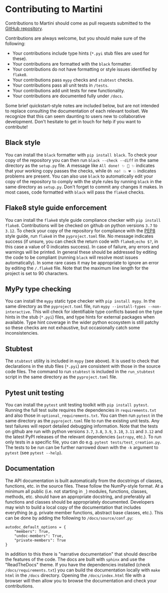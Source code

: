 Contributing to Martini
=======================

Contributions to Martini should come as pull requests submitted to the [GitHub repository](https://github.com/kyleaoman/martini).

Contributions are always welcome, but you should make sure of the following:

+ Your contributions include type hints (`*.pyi` stub files are used for these).
+ Your contributions are formatted with the `black` formatter.
+ Your contributions do not have formatting or style issues identified by `flake8`.
+ Your contributions pass `mypy` checks and `stubtest` checks.
+ Your contributions pass all unit tests in `/tests`.
+ Your contributions add unit tests for new functionality.
+ Your contributions are documented fully under `/docs`.

Some brief quickstart-style notes are included below, but are not intended to replace consulting the documentation of each relevant toolset. We recognize that this can seem daunting to users new to collaborative development. Don't hesitate to get in touch for help if you want to contribute!

Black style
-----------

You can install the `black` formatter with `pip install black`. To check your copy of the repository you can then run `black --check --diff` in the same directory as the `setup.py` file. A message like `All done! ✨ 🍰 ✨` indicates that your working copy passes the checks, while `Oh no! 💥 💔 💥` indicates problems are present. You can also use `black` to automatically edit your copy of the repository to comply with the style rules by running `black` in the same directory as `setup.py`. Don't forget to commit any changes it makes. In most cases, code formatted with `black` will pass the `flake8` checks.

Flake8 style guide enforcement
------------------------------

You can install the `flake8` style guide compliance checker with `pip install flake8`. Contributions will be checked on github on python versions `3.7` to `3.12`. To check your copy of the repository for compliance with the [PEP8](https://peps.python.org/pep-0008/) style guide, run `flake8` in the `pyproject.toml` file. No message indicates success (if unsure, you can check the return code with `flake8;echo $?`, in this case a value of 0 indicates success). In case of failure, any errors and warnings will be printed. In general these should be addressed by editing the code to be compliant (running `black` will resolve most issues automatically). In some rare cases it may be appropriate to ignore an error by editing the `/.flake8` file. Note that the maximum line length for the project is set to 90 characters.

MyPy type checking
------------------

You can install the `mypy` static type checker with `pip install mypy`. In the same directory as the `pyproject.toml` file, run `mypy --install-types --non-interactive`. This will check for identifiable type conflicts based on the type hints in the stub (`*.pyi`) files, and type hints for external packages when available. Type hint coverage in the wider python ecosystem is still patchy so these checks are not exhaustive, but occasionally catch some inconsistencies.

Stubtest
--------

The `stubtest` utility is included in `mypy` (see above). It is used to check that declarations in the stub files (`*.pyi`) are consistent with those in the source code files. The command to run `stubtest` is included in the `run_stubtest` script in the same directory as the `pyproject.toml` file.

Pytest unit testing
-------------------

You can install the `pytest` unit testing toolkit with `pip install pytest`. Running the full test suite requires the dependencies in `requirements.txt` and also those in `optional_requirements.txt`. You can then run `pytest` in the same directory as the `pyproject.toml` file to run the existing unit tests. Any test failures will report detailed debugging information. Note that the tests on github are run with python versions `3.7`, `3.8`, `3.9`, `3.10`, `3.11` and `3.12` and the latest PyPI releases of the relevant dependencies (`astropy`, etc.). To run only tests in a specific file, you can do e.g. `pytest tests/test_creation.py`. The tests to be run can be further narrowed down with the `-k` argument to `pytest` (see `pytest --help`).

Documentation
-------------

The API documentation is built automatically from the docstrings of classes, functions, etc. in the source files. These follow the NumPy-style format. At a minimum all public (i.e. not starting in `_`) modules, functions, classes, methods, etc. should have an appropriate docstring, and preferably all functions and classes should be appropriately documented. Developers may wish to build a local copy of the documentation that includes everything (e.g. private member functions, abstract base classes, etc.). This can be done by adding the following to `/docs/source/conf.py`:

    autodoc_default_options = {
        "members": True,
        "undoc-members": True,
        "private-members": True
    }


In addition to this there is "narrative documentation" that should describe the features of the code. The docs are built with `sphinx` and use the "ReadTheDocs" theme. If you have the dependencies installed (check `/docs/requirements.txt`) you can build the documentation locally with `make html` in the `/docs` directory. Opening the `/docs/index.html` file with a browser will then allow you to browse the documentation and check your contributions.
